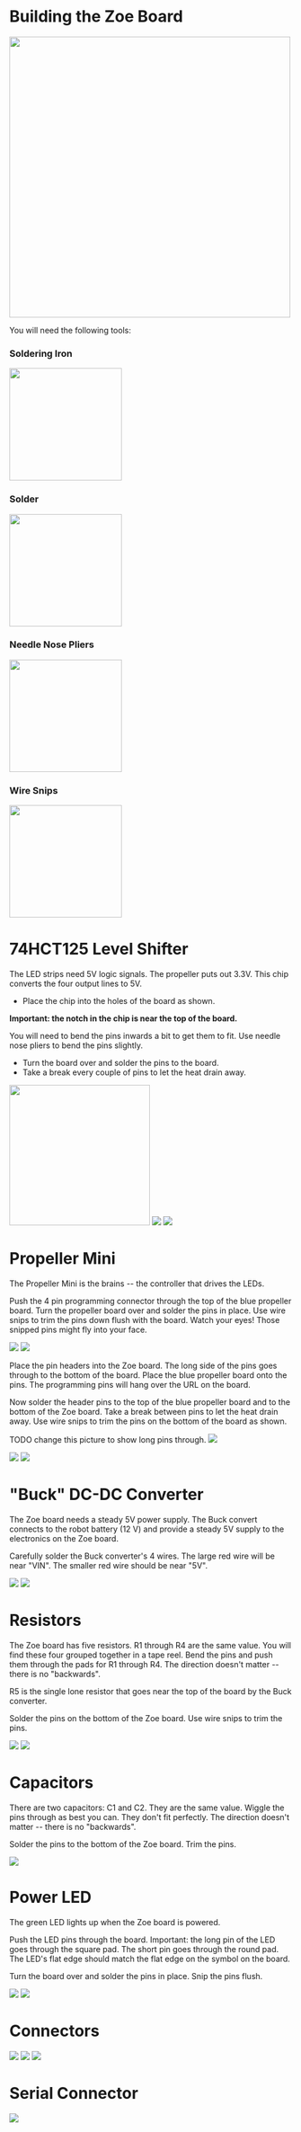 # Building the Zoe Board

<img src="https://github.com/team5858/ZoeBoard/blob/master/art/zoeBoard.jpg" width="500">

You will need the following tools:

### Soldering Iron
<img src="https://github.com/team5858/ZoeBoard/blob/master/art/iron.jpg" width="200">

### Solder
<img src="https://github.com/team5858/ZoeBoard/blob/master/art/solder.jpg" width="200">

### Needle Nose Pliers
<img src="https://github.com/team5858/ZoeBoard/blob/master/art/needle.jpg" width="200">

### Wire Snips
<img src="https://github.com/team5858/ZoeBoard/blob/master/art/snips.jpg" width="200">


# 74HCT125 Level Shifter

The LED strips need 5V logic signals. The propeller puts out 3.3V. This chip converts the four output lines to 5V.

  - Place the chip into the holes of the board as shown.
   
**Important: the notch in the chip is near the top of the board.** 
  
You will need to bend the pins inwards a bit to get them to fit. Use needle nose pliers to bend the pins slightly.

  - Turn the board over and solder the pins to the board. 
  - Take a break every couple of pins to let the heat drain away.

<img src="https://github.com/team5858/ZoeBoard/blob/master/art/construct01.jpg" width="250">

<img src="https://github.com/team5858/ZoeBoard/blob/master/art/construct02.jpg">

<img src="https://github.com/team5858/ZoeBoard/blob/master/art/construct03.jpg">

# Propeller Mini

The Propeller Mini is the brains -- the controller that drives the LEDs.

Push the 4 pin programming connector through the top of the blue propeller board. Turn the propeller board over
and solder the pins in place. Use wire snips to trim the pins down flush with the board. Watch your eyes! Those
snipped pins might fly into your face.

<img src="https://github.com/team5858/ZoeBoard/blob/master/art/construct04.jpg">

<img src="https://github.com/team5858/ZoeBoard/blob/master/art/construct05.jpg">

Place the pin headers into the Zoe board. The long side of the pins goes through to the bottom of the board. Place
the blue propeller board onto the pins. The programming pins will hang over the URL on the board.

Now solder the header pins to the top of the blue propeller board and to the bottom of the Zoe board. Take a break
between pins to let the heat drain away. Use wire snips to trim the pins on the bottom of the board as shown.

TODO change this picture to show long pins through.
<img src="https://github.com/team5858/ZoeBoard/blob/master/art/construct06.jpg">

<img src="https://github.com/team5858/ZoeBoard/blob/master/art/construct07.jpg">

<img src="https://github.com/team5858/ZoeBoard/blob/master/art/construct08.jpg">

# "Buck" DC-DC Converter

The Zoe board needs a steady 5V power supply. The Buck convert connects to the robot battery (12 V) and provide
a steady 5V supply to the electronics on the Zoe board.

Carefully solder the Buck converter's 4 wires. The large red wire will be near "VIN". The smaller red wire should be
near "5V".

<img src="https://github.com/team5858/ZoeBoard/blob/master/art/construct09.jpg">

<img src="https://github.com/team5858/ZoeBoard/blob/master/art/construct10.jpg">

# Resistors

The Zoe board has five resistors. R1 through R4 are the same value. You will find these four grouped together in a
tape reel. Bend the pins and push them through the pads for R1 through R4. The direction doesn't matter -- there is
no "backwards".

R5 is the single lone resistor that goes near the top of the board by the Buck converter. 

Solder the pins on the bottom of the Zoe board. Use wire snips to trim the pins.

<img src="https://github.com/team5858/ZoeBoard/blob/master/art/construct11.jpg">

<img src="https://github.com/team5858/ZoeBoard/blob/master/art/construct12.jpg">

# Capacitors

There are two capacitors: C1 and C2. They are the same value. Wiggle the pins through as best you can. They don't fit
perfectly. The direction doesn't matter -- there is no "backwards".

Solder the pins to the bottom of the Zoe board. Trim the pins.

<img src="https://github.com/team5858/ZoeBoard/blob/master/art/construct13.jpg">

# Power LED

The green LED lights up when the Zoe board is powered.

Push the LED pins through the board. Important: the long pin of the LED goes through the square pad. The short
pin goes through the round pad. The LED's flat edge should match the flat edge on the symbol on the board.

Turn the board over and solder the pins in place. Snip the pins flush.

<img src="https://github.com/team5858/ZoeBoard/blob/master/art/construct14.jpg">

<img src="https://github.com/team5858/ZoeBoard/blob/master/art/construct15.jpg">

# Connectors

<img src="https://github.com/team5858/ZoeBoard/blob/master/art/construct16.jpg">

<img src="https://github.com/team5858/ZoeBoard/blob/master/art/construct17.jpg">

<img src="https://github.com/team5858/ZoeBoard/blob/master/art/construct18.jpg">

# Serial Connector

<img src="https://github.com/team5858/ZoeBoard/blob/master/art/construct19.jpg">



